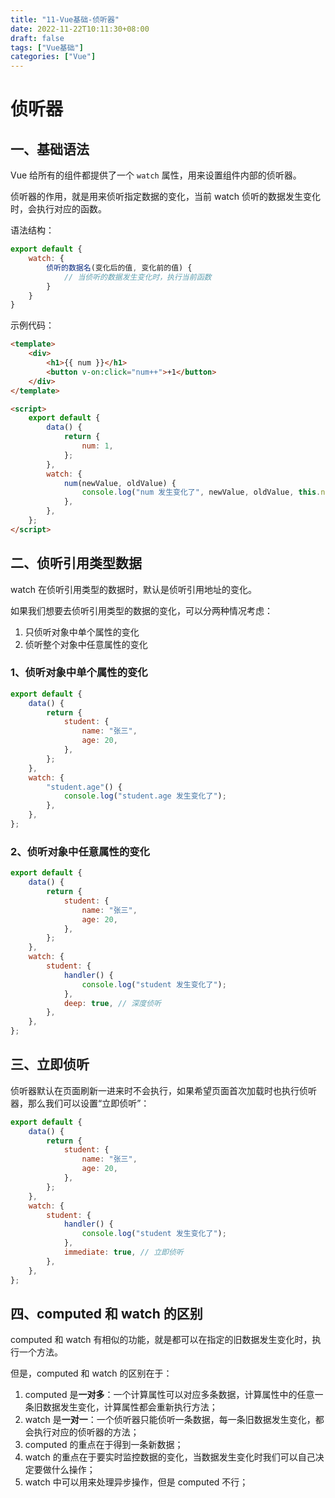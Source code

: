 ```yaml
---
title: "11-Vue基础-侦听器"
date: 2022-11-22T10:11:30+08:00
draft: false
tags: ["Vue基础"]
categories: ["Vue"]
---
```

# 侦听器

## 一、基础语法

Vue 给所有的组件都提供了一个 `watch` 属性，用来设置组件内部的侦听器。

侦听器的作用，就是用来侦听指定数据的变化，当前 watch 侦听的数据发生变化时，会执行对应的函数。

语法结构：

```js
export default {
    watch: {
        侦听的数据名(变化后的值, 变化前的值) {
            // 当侦听的数据发生变化时，执行当前函数
        }
    }
}
```

示例代码：

```html
<template>
    <div>
        <h1>{{ num }}</h1>
        <button v-on:click="num++">+1</button>
    </div>
</template>

<script>
    export default {
        data() {
            return {
                num: 1,
            };
        },
        watch: {
            num(newValue, oldValue) {
                console.log("num 发生变化了", newValue, oldValue, this.num);
            },
        },
    };
</script>
```

## 二、侦听引用类型数据

watch 在侦听引用类型的数据时，默认是侦听引用地址的变化。

如果我们想要去侦听引用类型的数据的变化，可以分两种情况考虑：

1. 只侦听对象中单个属性的变化
2. 侦听整个对象中任意属性的变化

### 1、侦听对象中单个属性的变化

```js
export default {
    data() {
        return {
            student: {
                name: "张三",
                age: 20,
            },
        };
    },
    watch: {
        "student.age"() {
            console.log("student.age 发生变化了");
        },
    },
};
```

### 2、侦听对象中任意属性的变化

```js
export default {
    data() {
        return {
            student: {
                name: "张三",
                age: 20,
            },
        };
    },
    watch: {
        student: {
            handler() {
                console.log("student 发生变化了");
            },
            deep: true, // 深度侦听
        },
    },
};
```

## 三、立即侦听

侦听器默认在页面刷新一进来时不会执行，如果希望页面首次加载时也执行侦听器，那么我们可以设置“立即侦听”：

```js
export default {
    data() {
        return {
            student: {
                name: "张三",
                age: 20,
            },
        };
    },
    watch: {
        student: {
            handler() {
                console.log("student 发生变化了");
            },
            immediate: true, // 立即侦听
        },
    },
};
```

## 四、computed 和 watch 的区别

computed 和 watch 有相似的功能，就是都可以在指定的旧数据发生变化时，执行一个方法。

但是，computed 和 watch 的区别在于：

1. computed 是**一对多**：一个计算属性可以对应多条数据，计算属性中的任意一条旧数据发生变化，计算属性都会重新执行方法；
2. watch 是**一对一**：一个侦听器只能侦听一条数据，每一条旧数据发生变化，都会执行对应的侦听器的方法；
3. computed 的重点在于得到一条新数据；
4. watch 的重点在于要实时监控数据的变化，当数据发生变化时我们可以自己决定要做什么操作；
5. watch 中可以用来处理异步操作，但是 computed 不行；
